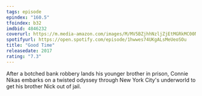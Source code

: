 ```yaml
---
tags: episode
epindex: "160.5"
tfoindex: b32
imdbid: 4846232
coverurl: https://m.media-amazon.com/images/M/MV5BZjhhNzljZjEtMGRkMC00NDAyLTgxNTQtOTkzYWI2NDY4ZTcxXkEyXkFqcGdeQXVyNTAzMTY4MDA@._V1_SY300_CR3,0,202,300_.jpg
spotifyurl: https://open.spotify.com/episode/1hwwes74UKgALsMeUeoSOu
title: "Good Time"
releasedate: 2017
rating: "7.3"
---
```


After a botched bank robbery lands his younger brother in prison, Connie Nikas embarks on a twisted odyssey through New York City's underworld to get his brother Nick out of jail.
